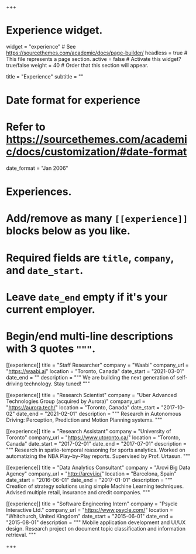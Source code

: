 +++
# Experience widget.
widget = "experience"  # See https://sourcethemes.com/academic/docs/page-builder/
headless = true  # This file represents a page section.
active = false  # Activate this widget? true/false
weight = 40  # Order that this section will appear.

title = "Experience"
subtitle = ""

# Date format for experience
#   Refer to https://sourcethemes.com/academic/docs/customization/#date-format
date_format = "Jan 2006"

# Experiences.
#   Add/remove as many `[[experience]]` blocks below as you like.
#   Required fields are `title`, `company`, and `date_start`.
#   Leave `date_end` empty if it's your current employer.
#   Begin/end multi-line descriptions with 3 quotes `"""`.

[[experience]]
  title = "Staff Researcher"
  company = "Waabi"
  company_url = "https://waabi.ai"
  location = "Toronto, Canada"
  date_start = "2021-03-01"
  date_end = ""
  description = """
  We are building the next generation of self-driving technology. Stay tuned!
  """

[[experience]]
  title = "Research Scientist"
  company = "Uber Advanced Technologies Group (acquired by Aurora)"
  company_url = "https://aurora.tech/"
  location = "Toronto, Canada"
  date_start = "2017-10-02"
  date_end = "2021-02-01"
  description = """
  Research in Autonomous Driving: Perception, Prediction and Motion Planning systems.
  """

[[experience]]
  title = "Research Assistant"
  company = "University of Toronto"
  company_url = "https://www.utoronto.ca/"
  location = "Toronto, Canada"
  date_start = "2017-02-01"
  date_end = "2017-07-01"
  description = """
  Research in spatio-temporal reasoning for sports analytics. Worked on automatizing the NBA Play-by-Play reports. Supervised by Prof. Urtasun.
  """

[[experience]]
  title = "Data Analytics Consultant"
  company = "Arcvi Big Data Agency"
  company_url = "http://arcvi.io/"
  location = "Barcelona, Spain"
  date_start = "2016-06-01"
  date_end = "2017-01-01"
  description = """
  Creation of strategy solutions using simple Machine Learning techniques. Advised multiple retail, insurance and credit companies.
  """

[[experience]]
  title = "Software Engineering Intern"
  company = "Psycle Interactive Ltd."
  company_url = "https://www.psycle.com/"
  location = "Whitchurch, United Kingdom"
  date_start = "2015-06-01"
  date_end = "2015-08-01"
  description = """
  Mobile application development and UI/UX design. Research project on document topic classification and information retrieval. 
  """

+++
